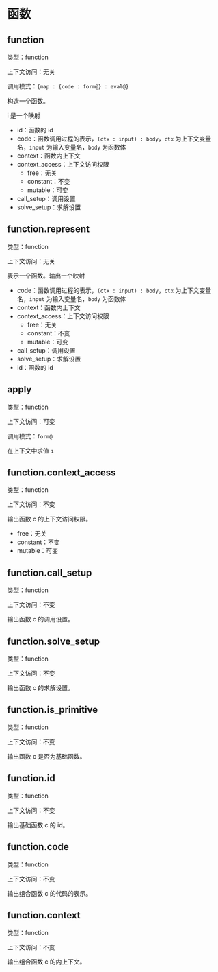 # 函数

## function

类型：function

上下文访问：无关

调用模式：`{map : {code : form@} : eval@}`

构造一个函数。

i 是一个映射

- id：函数的 id
- code：函数调用过程的表示，`(ctx : input) : body`，`ctx` 为上下文变量名，`input` 为输入变量名，`body` 为函数体
- context：函数内上下文
- context_access：上下文访问权限
  - free：无关
  - constant：不变
  - mutable：可变
- call_setup：调用设置
- solve_setup：求解设置

## function.represent

类型：function

上下文访问：无关

表示一个函数。输出一个映射

- code：函数调用过程的表示，`(ctx : input) : body`，`ctx` 为上下文变量名，`input` 为输入变量名，`body` 为函数体
- context：函数内上下文
- context_access：上下文访问权限
  - free：无关
  - constant：不变
  - mutable：可变
- call_setup：调用设置
- solve_setup：求解设置
- id：函数的 id

## apply

类型：function

上下文访问：可变

调用模式：`form@`

在上下文中求值 `i`

## function.context_access

类型：function

上下文访问：不变

输出函数 c 的上下文访问权限。

- free：无关
- constant：不变
- mutable：可变

## function.call_setup

类型：function

上下文访问：不变

输出函数 c 的调用设置。

## function.solve_setup

类型：function

上下文访问：不变

输出函数 c 的求解设置。

## function.is_primitive

类型：function

上下文访问：不变

输出函数 c 是否为基础函数。

## function.id

类型：function

上下文访问：不变

输出基础函数 c 的 id。

## function.code

类型：function

上下文访问：不变

输出组合函数 c 的代码的表示。

## function.context

类型：function

上下文访问：不变

输出组合函数 c 的内上下文。
